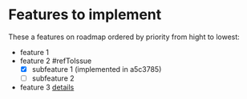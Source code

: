 Features to implement
=====================

These a features on roadmap ordered by priority from hight to lowest:

- feature 1
- feature 2 #refToIssue
  - [x] subfeature 1 (implemented in a5c3785)
  - [ ] subfeature 2
- feature 3 [details](http://link-to-details.com/)

